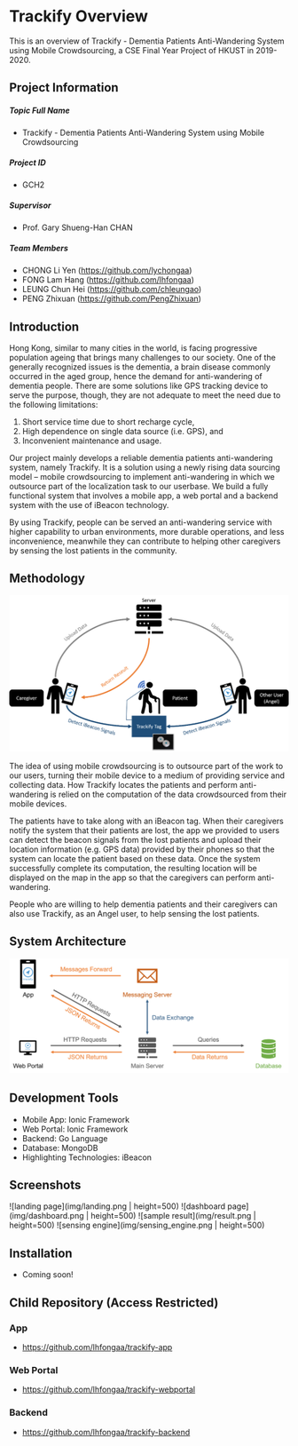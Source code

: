 # Trackify Overview
This is an overview of Trackify - Dementia Patients Anti-Wandering System using Mobile Crowdsourcing, a CSE Final Year Project of HKUST in 2019-2020. 
## Project Information
#####  Topic Full Name
- Trackify - Dementia Patients Anti-Wandering System using Mobile Crowdsourcing
##### Project ID
- GCH2
#####  Supervisor
- Prof. Gary Shueng-Han CHAN
#####  Team Members
- CHONG Li Yen (https://github.com/lychongaa)
- FONG Lam Hang (https://github.com/lhfongaa)
- LEUNG Chun Hei (https://github.com/chleungao)
- PENG Zhixuan (https://github.com/PengZhixuan)

## Introduction
Hong Kong, similar to many cities in the world, is facing progressive population ageing that brings many challenges to our society. One of the generally recognized issues is the dementia, a brain disease commonly occurred in the aged group, hence the demand for anti-wandering of dementia people. There are some solutions like GPS tracking device to serve the purpose, though, they are not adequate to meet the need due to the following limitations:

1. Short service time due to short recharge cycle,
2. High dependence on single data source (i.e. GPS), and
3. Inconvenient maintenance and usage.

Our project mainly develops a reliable dementia patients anti-wandering system, namely Trackify. It is a solution using a newly rising data sourcing model – mobile crowdsourcing to implement anti-wandering in which we outsource part of the localization task to our userbase. We build a fully functional system that involves a mobile app, a web portal and a backend system with the use of iBeacon technology.

By using Trackify, people can be served an anti-wandering service with higher capability to urban environments, more durable operations, and less inconvenience, meanwhile they can contribute to helping other caregivers by sensing the lost patients in the community.

## Methodology
![overview of anti-wandering solution](img/overview.png)

The idea of using mobile crowdsourcing is to outsource part of the work to our users, turning their mobile device to a medium of providing service and collecting data. How Trackify locates the patients and perform anti-wandering is relied on the computation of the data crowdsourced from their mobile devices. 

The patients have to take along with an iBeacon tag. When their caregivers notify the system that their patients are lost, the app we provided to users can detect the beacon signals from the lost patients and upload their location information (e.g. GPS data) provided by their phones so that the system can locate the patient based on these data. Once the system successfully complete its computation, the resulting location will be displayed on the map in the app so that the caregivers can perform anti-wandering.

People who are willing to help dementia patients and their caregivers can also use Trackify, as an Angel user, to help sensing the lost patients.

## System Architecture
![system architecture](img/system_architecture.png)

## Development Tools
- Mobile App:   Ionic Framework
- Web Portal:   Ionic Framework
- Backend:      Go Language
- Database:     MongoDB
- Highlighting Technologies:    iBeacon

## Screenshots
![landing page](img/landing.png | height=500)
![dashboard page](img/dashboard.png | height=500)
![sample result](img/result.png | height=500)
![sensing engine](img/sensing_engine.png | height=500)

## Installation
- Coming soon!

## Child Repository (Access Restricted)
### App
- https://github.com/lhfongaa/trackify-app

### Web Portal
- https://github.com/lhfongaa/trackify-webportal
  
### Backend
- https://github.com/lhfongaa/trackify-backend

